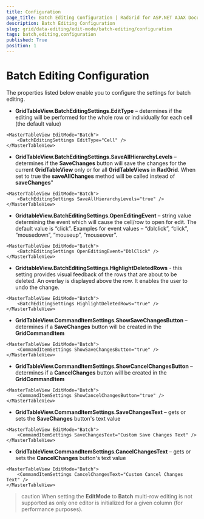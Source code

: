 ```yaml
---
title: Configuration
page_title: Batch Editing Configuration | RadGrid for ASP.NET AJAX Documentation
description: Batch Editing Configuration
slug: grid/data-editing/edit-mode/batch-editing/configuration
tags: batch,editing,configuration
published: True
position: 1
---
```


# Batch Editing Configuration


The properties listed below enable you to configure the settings for batch editing.

* **GridTableView.BatchEditingSettings.EditType** – determines if the editing will be performed for the whole row or individually for each cell (the default value)


````ASP.NET
<MasterTableView EditMode="Batch">
    <BatchEditingSettings EditType="Cell" />
</MasterTableView>
````


* **GridTableView.BatchEditingSettings.SaveAllHierarchyLevels** – determines if the **SaveChanges** button will save the changes for the current **GridTableView** only or for all **GridTableViews** in **RadGrid**. When set to true the **saveAllChanges** method will be called instead of **saveChanges**"


````ASP.NET
<MasterTableView EditMode="Batch">
    <BatchEditingSettings SaveAllHierarchyLevels="true" />
</MasterTableView>
````


* **GridtableView.BatchEditingSettings.OpenEditingEvent** – string value determining the event which will cause the cell/row to open for edit. The default value is “click”. Examples for event values – “dblclick”, “click”, “mousedown”, “mouseup”, “mouseover”.


````ASP.NET
<MasterTableView EditMode="Batch">
    <BatchEditingSettings OpenEditingEvent="DblClick" />
</MasterTableView>
````


* **GridtableView.BatchEditingSettings.HighlightDeletedRows** - this setting provides visual feedback of the rows that are about to be deleted. An overlay is displayed above the row. It enables the user to undo the change.


````ASP.NET
<MasterTableView EditMode="Batch">
    <BatchEditingSettings HighlightDeletedRows="true" />
</MasterTableView>
````


* **GridTableView.CommandItemSettings.ShowSaveChangesButton** – determines if a **SaveChanges** button will be created in the **GridCommandItem**


````ASP.NET
<MasterTableView EditMode="Batch">
	<CommandItemSettings ShowSaveChangesButton="true" />
</MasterTableView>
````


* **GridTableView.CommandItemSettings.ShowCancelChangesButton** – determines if a **CancelChanges** button will be created in the **GridCommandItem**


````ASP.NET
<MasterTableView EditMode="Batch">
	<CommandItemSettings ShowCancelChangesButton="true" />
</MasterTableView>
````


* **GridTableView.CommandItemSettings.SaveChangesText** – gets or sets the **SaveChanges** button's text value


````ASP.NET
<MasterTableView EditMode="Batch">
	<CommandItemSettings SaveChangesText="Custom Save Changes Text" />
</MasterTableView>
````


* **GridTableView.CommandItemSettings.CancelChangesText** – gets or sets the **CancelChanges** button's text value

````ASP.NET
<MasterTableView EditMode="Batch">
	<CommandItemSettings CancelChangesText="Custom Cancel Changes Text" />
</MasterTableView>
````




>caution When setting the **EditMode** to **Batch** multi-row editing is not supported as only one editor is initialized for a given column (for performance purposes).
>


